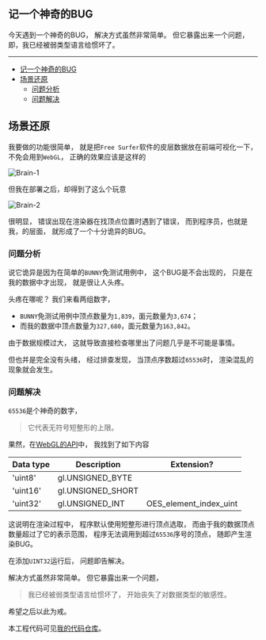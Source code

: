 ## 记一个神奇的BUG

今天遇到一个神奇的BUG，
解决方式虽然非常简单。
但它暴露出来一个问题，
即，我已经被弱类型语言给惯坏了。

---

- [记一个神奇的BUG](#记一个神奇的bug)
- [场景还原](#场景还原)
  - [问题分析](#问题分析)
  - [问题解决](#问题解决)

## 场景还原

我要做的功能很简单，
就是把`Free Surfer`软件的皮层数据放在前端可视化一下，
不免会用到`WebGL`，
正确的效果应该是这样的

![Brain-1](Brain-1.png)

但我在部署之后，却得到了这么个玩意

![Brain-2](Brain-2.png)

很明显，
错误出现在渲染器在找顶点位置时遇到了错误，
而到程序员，也就是我，的层面，
就形成了一个十分诡异的BUG。

### 问题分析

说它诡异是因为在简单的`BUNNY`免测试用例中，
这个BUG是不会出现的，
只是在我的数据中才出现，
就是很让人头疼。

头疼在哪呢？
我们来看两组数字，

- `BUNNY`免测试用例中顶点数量为`1,839`，面元数量为`3,674`；
- 而我的数据中顶点数量为`327,680`，面元数量为`163,842`。

由于数据规模过大，
这就导致直接检查哪里出了问题几乎是不可能是事情。

但也并是完全没有头绪，
经过排查发现，
当顶点序数超过`65536`时，
渲染混乱的现象就会发生。

### 问题解决

`65536`是个神奇的数字，

> 它代表无符号短整形的上限。

果然，在[WebGL的API](https://github.com/regl-project/regl/blob/master/API.md "WebGL的API")中，
我找到了如下内容

| Data type | Description       | Extension?             |
| --------- | ----------------- | ---------------------- |
| 'uint8'   | gl.UNSIGNED_BYTE  |
| 'uint16'  | gl.UNSIGNED_SHORT |
| 'uint32'  | gl.UNSIGNED_INT   | OES_element_index_uint |

这说明在渲染过程中，
程序默认使用短整形进行顶点选取，
而由于我的数据顶点数量超过了它的表示范围，
程序无法调用到超过`65536`序号的顶点，
随即产生渲染BUG。

在添加`UINT32`运行后，
问题即告解决。

解决方式虽然非常简单。
但它暴露出来一个问题，

> 我已经被弱类型语言给惯坏了，
> 开始丧失了对数据类型的敏感性。

希望之后以此为戒。

本工程代码可见[我的代码仓库](https://observablehq.com/@listenzcc/free-surfer-cortex "我的代码仓库")。